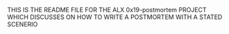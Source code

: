 THIS IS THE README FILE FOR THE ALX 0x19-postmortem PROJECT WHICH DISCUSSES ON HOW TO WRITE A POSTMORTEM WITH A STATED SCENERIO
